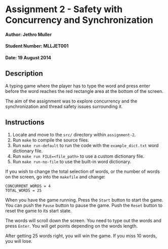 # Assignment 2 - Safety with Concurrency and Synchronization
#### Author: Jethro Muller
#### Student Number: MLLJET001
#### Date: 19 August 2014

## Description

A typing game where the player has to type the word and press enter before the word reaches the red rectangle area at the bottom of the screen.

The aim of the assignment was to explore concurrency and the synchronization and thread safety issues surrounding it.

## Instructions

1. Locate and move to the `src/` directory within `assignment-2`.
2. Run `make` to compile the source files.
3. Run `make run-default` to run the code with the `example_dict.txt` word dictionary file.
4. Run `make run FILE=<file_path>` to use a custom dictionary file.
5. Run `make run-no-file` to use the built-in word dictionary.

If you wish to change the total selection of words, or the number of words on the screen, 
go into the `makefile` and change:

```
CONCURRENT_WORDS = 4
TOTAL_WORDS = 25
```

When you have the game running. Press the `Start` button to start the game. You can push the 
`Pause` button to pause the game. Push the `Reset` button to reset the game to its start state.

The words will scroll down the screen. You need to type out the words and press `Enter`. 
You will get points depending on the words length.

After getting 25 words right, you will win the game. If you miss 10 words, you will lose.
